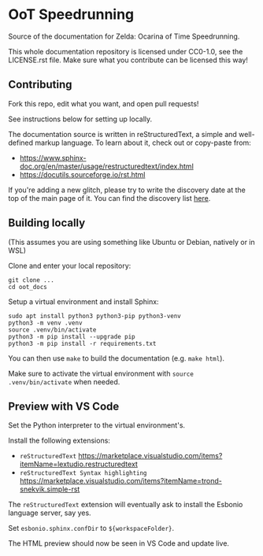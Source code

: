 ﻿# OoT Speedrunning

Source of the documentation for Zelda: Ocarina of Time Speedrunning.

This whole documentation repository is licensed under CC0-1.0, see the LICENSE.rst file. Make sure what you contribute can be licensed this way!

## Contributing

Fork this repo, edit what you want, and open pull requests!

See instructions below for setting up locally.

The documentation source is written in reStructuredText, a simple and well-defined markup language. To learn about it, check out or copy-paste from:
- https://www.sphinx-doc.org/en/master/usage/restructuredtext/index.html
- https://docutils.sourceforge.io/rst.html

If you're adding a new glitch, please try to write the discovery date at the top of the main page of it.
You can find the discovery list [here](https://docs.google.com/document/d/1KymmXOp-b_PA4ErWX70VRV5TcpbC5Nh6espdCOlwtd0/edit).

## Building locally

(This assumes you are using something like Ubuntu or Debian, natively or in WSL)

Clone and enter your local repository:

```
git clone ...
cd oot_docs
```

Setup a virtual environment and install Sphinx:

```
sudo apt install python3 python3-pip python3-venv
python3 -m venv .venv
source .venv/bin/activate
python3 -m pip install --upgrade pip
python3 -m pip install -r requirements.txt
```

You can then use `make` to build the documentation (e.g. `make html`).

Make sure to activate the virtual environment with `source .venv/bin/activate` when needed.

## Preview with VS Code

Set the Python interpreter to the virtual environment's.

Install the following extensions:
- `reStructuredText` https://marketplace.visualstudio.com/items?itemName=lextudio.restructuredtext
- `reStructuredText Syntax highlighting` https://marketplace.visualstudio.com/items?itemName=trond-snekvik.simple-rst

The `reStructuredText` extension will eventually ask to install the Esbonio language server, say yes.

Set `esbonio.sphinx.confDir` to `${workspaceFolder}`.

The HTML preview should now be seen in VS Code and update live.
